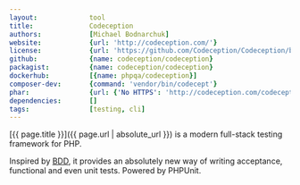 ```yaml
---
layout:             tool
title:              Codeception
authors:            [Michael Bodnarchuk]
website:            {url: 'http://codeception.com/'}
license:            {url: 'https://github.com/Codeception/Codeception/blob/2.3/LICENSE', label: 'MIT License'}
github:             {name: codeception/codeception}
packagist:          {name: codeception/codeception}               
dockerhub:          [{name: phpqa/codeception}]
composer-dev:       {command: 'vendor/bin/codecept'}
phar:               {url: {'No HTTPS': 'http://codeception.com/codecept.phar'}}
dependencies:       []
tags:               [testing, cli]
---
```


[{{ page.title }}]({{ page.url | absolute_url }}) is a modern full-stack testing framework for PHP.

<!--more--> 

Inspired by [BDD](https://en.wikipedia.org/wiki/Behavior-driven_development),
it provides an absolutely new way of writing acceptance, functional and even unit tests.
Powered by PHPUnit.
